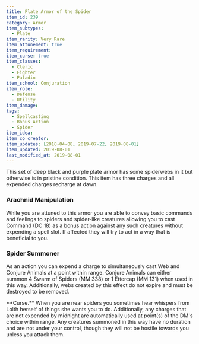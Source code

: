 ```yaml
---
title: Plate Armor of the Spider
item_id: 239
category: Armor
item_subtypes:
  - Plate
item_rarity: Very Rare
item_attunement: true
item_requirement:
item_curse: true
item_classes:
  - Cleric
  - Fighter
  - Paladin
item_school: Conjuration
item_role: 
  - Defense
  - Utility
item_damage:
tags:
  - Spellcasting
  - Bonus Action
  - Spider
item_idea:
item_co_creator:
item_updates: [2018-04-08, 2019-07-22, 2019-08-01]
item_updated: 2019-08-01
last_modified_at: 2019-08-01
---
```


This set of deep black and purple plate armor has some spiderwebs in it but otherwise is in pristine condition. This item has three charges and all expended charges recharge at dawn.

### Arachnid Manipulation
While you are attuned to this armor you are able to convey basic commands and feelings to spiders and spider-like creatures allowing you to cast <magic-spell>Command</magic-spell> (DC 18) as a bonus action against any such creatures without expending a spell slot. If affected they will try to act in a way that is beneficial to you.

### Spider Summoner
As an action you can expend a charge to simultaneously cast <magic-spell>Web</magic-spell> and <magic-spell>Conjure Animals</magic-spell> at a point within range. Conjure Animals can either summon 4 Swarm of Spiders (MM 338) or 1 Ettercap (MM 131) when used in this way. Additionally, webs created by this effect do not expire and must be destroyed to be removed.

<section id="curse">
**Curse.** When you are near spiders you sometimes hear whispers from Lolth herself of things she wants you to do. Additionally, any charges that are not expended by midnight are automatically used at point(s) of the DM's choice within range. Any creatures summoned in this way have no duration and are not under your control, though they will not be hostile towards you unless you attack them.
</section>